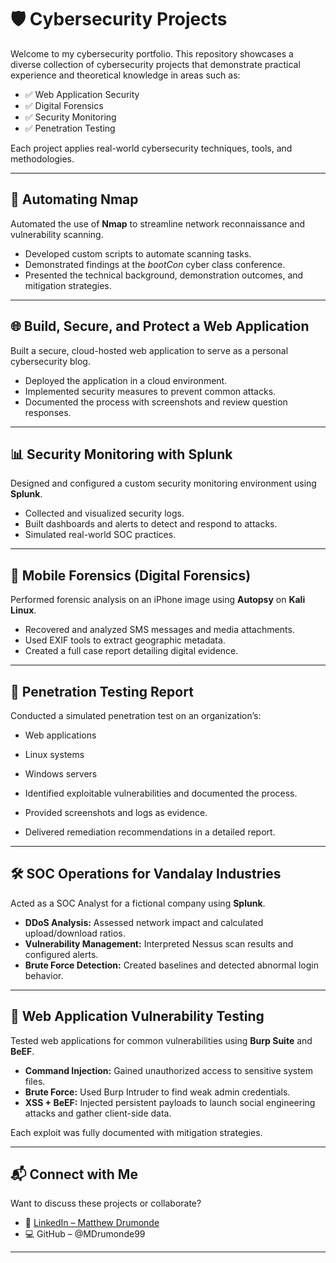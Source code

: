 # 🛡️ Cybersecurity Projects

Welcome to my cybersecurity portfolio. This repository showcases a diverse collection of cybersecurity projects that demonstrate practical experience and theoretical knowledge in areas such as:

- ✅ Web Application Security  
- ✅ Digital Forensics  
- ✅ Security Monitoring  
- ✅ Penetration Testing  

Each project applies real-world cybersecurity techniques, tools, and methodologies.

---

## 🔄 Automating Nmap

Automated the use of **Nmap** to streamline network reconnaissance and vulnerability scanning.

- Developed custom scripts to automate scanning tasks.
- Demonstrated findings at the *bootCon* cyber class conference.
- Presented the technical background, demonstration outcomes, and mitigation strategies.

---

## 🌐 Build, Secure, and Protect a Web Application

Built a secure, cloud-hosted web application to serve as a personal cybersecurity blog.

- Deployed the application in a cloud environment.
- Implemented security measures to prevent common attacks.
- Documented the process with screenshots and review question responses.

---

## 📊 Security Monitoring with Splunk

Designed and configured a custom security monitoring environment using **Splunk**.

- Collected and visualized security logs.
- Built dashboards and alerts to detect and respond to attacks.
- Simulated real-world SOC practices.

---

## 📱 Mobile Forensics (Digital Forensics)

Performed forensic analysis on an iPhone image using **Autopsy** on **Kali Linux**.

- Recovered and analyzed SMS messages and media attachments.
- Used EXIF tools to extract geographic metadata.
- Created a full case report detailing digital evidence.

---

## 🧨 Penetration Testing Report

Conducted a simulated penetration test on an organization’s:

- Web applications  
- Linux systems  
- Windows servers  

- Identified exploitable vulnerabilities and documented the process.
- Provided screenshots and logs as evidence.
- Delivered remediation recommendations in a detailed report.

---

## 🛠️ SOC Operations for Vandalay Industries

Acted as a SOC Analyst for a fictional company using **Splunk**.

- **DDoS Analysis:** Assessed network impact and calculated upload/download ratios.
- **Vulnerability Management:** Interpreted Nessus scan results and configured alerts.
- **Brute Force Detection:** Created baselines and detected abnormal login behavior.

---

## 🧪 Web Application Vulnerability Testing

Tested web applications for common vulnerabilities using **Burp Suite** and **BeEF**.

- **Command Injection:** Gained unauthorized access to sensitive system files.
- **Brute Force:** Used Burp Intruder to find weak admin credentials.
- **XSS + BeEF:** Injected persistent payloads to launch social engineering attacks and gather client-side data.

Each exploit was fully documented with mitigation strategies.

---

## 📬 Connect with Me

Want to discuss these projects or collaborate?

- 🔗 [LinkedIn – Matthew Drumonde](https://www.linkedin.com/in/matthew-drumonde/)
- 💻 GitHub – @MDrumonde99

---
